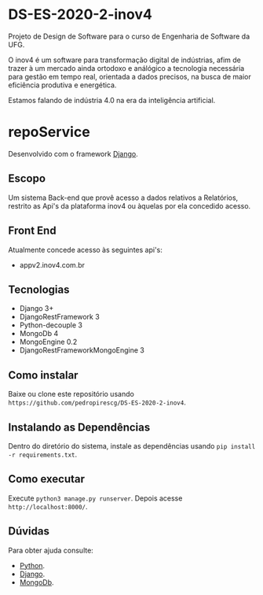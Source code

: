 # DS-ES-2020-2-inov4
Projeto de Design de Software para o curso de Engenharia de Software da UFG.

O inov4 é um software para transformação digital de indústrias, afim de trazer à
um mercado ainda ortodoxo e análógico a tecnologia necessária para gestão
em tempo real, orientada a dados precisos, na busca de maior eficiência produtiva
e energética. 

Estamos falando de indústria 4.0 na era da inteligência artificial.

# repoService
Desenvolvido com o framework [Django](https://www.djangoproject.com/).

## Escopo
Um sistema Back-end que provê acesso a dados relativos a Relatórios, 
restrito as Api's da plataforma inov4 ou àquelas por
ela concedido acesso.

## Front End
Atualmente concede acesso às seguintes api's:
- appv2.inov4.com.br

## Tecnologias
- Django 3+
- DjangoRestFramework 3
- Python-decouple 3
- MongoDb 4
- MongoEngine 0.2
- DjangoRestFrameworkMongoEngine 3

## Como instalar
Baixe ou clone este repositório usando 
`https://github.com/pedropirescg/DS-ES-2020-2-inov4`.

## Instalando as Dependências
Dentro do diretório do sistema, instale as dependências usando
 `pip install -r requirements.txt`.

## Como executar
Execute `python3 manage.py runserver`. 
Depois acesse `http://localhost:8000/`.

## Dúvidas
Para obter ajuda consulte:
- [Python](https://www.python.org/).
- [Django](https://www.djangoproject.com/).
- [MongoDb](https://www.mongodb.com/try/download/community).

